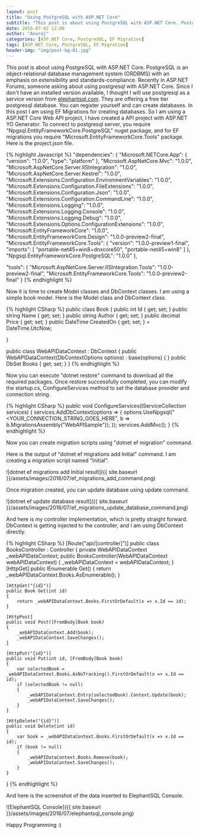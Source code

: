 ```yaml
---
layout: post
title: "Using PostgreSQL with ASP.NET Core"
subtitle: "This post is about using PostgreSQL with ASP.NET Core. PostgreSQL is an object-relational database management system (ORDBMS) with an emphasis on extensibility and standards-compliance."
date: 2016-07-02 12:00
author: "Anuraj"
categories: [ASP.NET Core, PostgreSQL, EF Migration]
tags: [ASP.NET Core, PostgreSQL, EF Migration]
header-img: "img/post-bg-01.jpg"
---
```

This post is about using PostgreSQL with ASP.NET Core. PostgreSQL is an object-relational database management system (ORDBMS) with an emphasis on extensibility and standards-compliance. Recently in ASP.NET Forums, someone asking about using postgresql with ASP.NET Core. Since I don't have an installed version available, I thought I will use postgresql as a service version from [elephantsql.com](elephantsql.com). They are offering a free tier postgresql database. You can register yourself and can create databases. In this post I am using EF Migrations for creating databases. So I am using a ASP.NET Core Web API project, I have created a API project with ASP.NET YO Generator. To connect to postgresql server, you require "Npgsql.EntityFrameworkCore.PostgreSQL" nuget package, and for EF migrations you require "Microsoft.EntityFrameworkCore.Tools" package. Here is the project.json file.

{% highlight Javascript %}
"dependencies": {
  "Microsoft.NETCore.App": {
    "version": "1.0.0",
    "type": "platform"
  },
  "Microsoft.AspNetCore.Mvc": "1.0.0",
  "Microsoft.AspNetCore.Server.IISIntegration": "1.0.0",
  "Microsoft.AspNetCore.Server.Kestrel": "1.0.0",
  "Microsoft.Extensions.Configuration.EnvironmentVariables": "1.0.0",
  "Microsoft.Extensions.Configuration.FileExtensions": "1.0.0",
  "Microsoft.Extensions.Configuration.Json": "1.0.0",
  "Microsoft.Extensions.Configuration.CommandLine": "1.0.0",
  "Microsoft.Extensions.Logging": "1.0.0",
  "Microsoft.Extensions.Logging.Console": "1.0.0",
  "Microsoft.Extensions.Logging.Debug": "1.0.0",
  "Microsoft.Extensions.Options.ConfigurationExtensions": "1.0.0",
  "Microsoft.EntityFrameworkCore": "1.0.0",
  "Microsoft.EntityFrameworkCore.Design": "1.0.0-preview2-final",
  "Microsoft.EntityFrameworkCore.Tools": {
      "version": "1.0.0-preview1-final",
      "imports": [
          "portable-net45+win8+dnxcore50",
          "portable-net45+win8"
      ]
  },
  "Npgsql.EntityFrameworkCore.PostgreSQL": "1.0.0"
},

"tools": {
  "Microsoft.AspNetCore.Server.IISIntegration.Tools": "1.0.0-preview2-final",
  "Microsoft.EntityFrameworkCore.Tools": "1.0.0-preview2-final"
}
{% endhighlight %}

Now it is time to create Model classes and DbContext classes. I am using a simple book model. Here is the Model class and DbContext class.

{% highlight CSharp %}
public class Book
{
    public int Id { get; set; }
    public string Name { get; set; }
    public string Author { get; set; }
    public decimal Price { get; set; }
    public DateTime CreatedOn { get; set; } = DateTime.UtcNow;

}

public class WebAPIDataContext : DbContext
{
    public WebAPIDataContext(DbContextOptions<WebAPIDataContext> options)
        : base(options)
    {
    }
    public DbSet<Book> Books { get; set; }
}
{% endhighlight %}

Now you can execute "dotnet restore" command to download all the required packages. Once restore successfully completed, you can modify the startup.cs, ConfigureServices method to set the database provider and connection string.

{% highlight CSharp %}
public void ConfigureServices(IServiceCollection services)
{
    services.AddDbContext<WebAPIDataContext>(options => {
        options.UseNpgsql("<YOUR_CONNECTION_STRING_GOES_HERE", b => b.MigrationsAssembly("WebAPISample"));
    });
    services.AddMvc();
}
{% endhighlight %}

Now you can create migration scripts using "dotnet ef migration" command.

Here is the output of "dotnet ef migrations add Initial" command. I am creating a migration script named "Initial".

![dotnet ef migrations add Initial result]({{ site.baseurl }}/assets/images/2016/07/ef_migrations_add_command.png)

Once migration created, you can update database using update command.

![dotnet ef update database result]({{ site.baseurl }}/assets/images/2016/07/ef_migrations_update_database_command.png)

And here is my controller implementation, which is pretty straight forward. DbContext is getting injected to the controller, and I am using DbContext directly.

{% highlight CSharp %}
[Route("api/[controller]")]
public class BooksController : Controller
{
    private WebAPIDataContext _webAPIDataContext;
    public BooksController(WebAPIDataContext webAPIDataContext)
    {
        _webAPIDataContext = webAPIDataContext;
    }
    [HttpGet]
    public IEnumerable<Book> Get()
    {
        return _webAPIDataContext.Books.AsEnumerable();
    }

    [HttpGet("{id}")]
    public Book Get(int id)
    {
        return _webAPIDataContext.Books.FirstOrDefault(x => x.Id == id);
    }

    [HttpPost]
    public void Post([FromBody]Book book)
    {
        _webAPIDataContext.Add(book);
        _webAPIDataContext.SaveChanges();
    }

    [HttpPut("{id}")]
    public void Put(int id, [FromBody]Book book)
    {
        var selectedBook = _webAPIDataContext.Books.AsNoTracking().FirstOrDefault(x => x.Id == id);
        if (selectedBook != null)
        {
            _webAPIDataContext.Entry(selectedBook).Context.Update(book);
            _webAPIDataContext.SaveChanges();
        }
    }

    [HttpDelete("{id}")]
    public void Delete(int id)
    {
        var book = _webAPIDataContext.Books.FirstOrDefault(x => x.Id == id);
        if (book != null)
        {
            _webAPIDataContext.Books.Remove(book);
            _webAPIDataContext.SaveChanges();
        }
    }
}
{% endhighlight %}

And here is the screenshot of the data inserted to ElephantSQL Console.

![ElephantSQL Console]({{ site.baseurl }}/assets/images/2016/07/elephantsql_console.png)

Happy Programming :)
